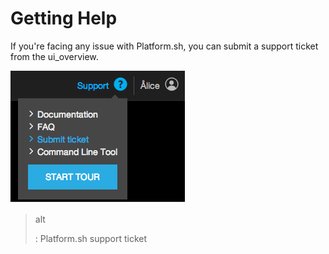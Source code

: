 Getting Help
============

If you're facing any issue with Platform.sh, you can submit a support
ticket from the ui\_overview.

![](/overview/images/support-ticket.png)

> alt
>
> :   Platform.sh support ticket
>

